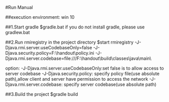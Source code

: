 #Run Manual

##execution environment: win 10

##1.Start gradle
$gradle.bat
if you do not install gradle, please use gradlew.bat

##2.Run rmiregistry in the project directory
$start rmiregistry -J-Djava.rmi.server.useCodebaseOnly=false -J-Djava.security.policy=F:\handout\policy.ini -J-Djava.rmi.server.codebase=file:///F:\handout\build\classes\java\main\

option:
-J-Djava.rmi.server.useCodebaseOnly:set false is to allow access to server codebase
-J-Djava.security.policy: specify policy file(use absolute path),allow client and server have permission to access the network
-J-Djava.rmi.server.codebase: specify server codebase(use absolute path)

##3.Build the project
$gradle build
